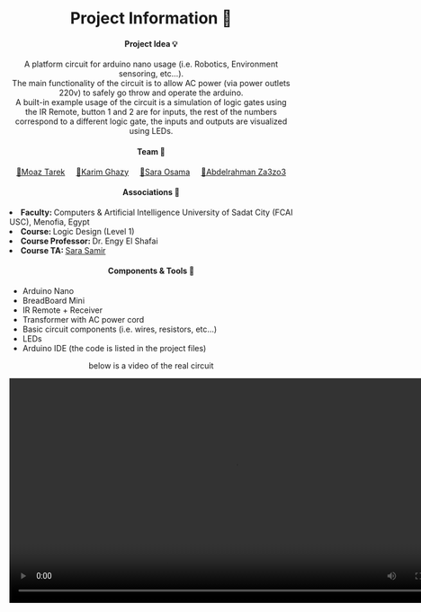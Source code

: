 <h1 align="center"> Project Information 📝 </h1>

<h4 align="center"> Project Idea 💡 </h4>

<p align="center">
    A platform circuit for arduino nano usage (i.e. Robotics, Environment sensoring, etc...). <br>
    The main functionality of the circuit is to allow AC power (via power outlets 220v) to safely go throw and operate the arduino. <br>
    A built-in example usage of the circuit is a simulation of logic gates using the IR Remote, button 1 and 2 are for inputs, the rest of the numbers correspond to a different logic gate, the inputs and outputs are visualized using LEDs. <br>
</p>

<h4 align="center">Team 👥</h4>

<p align="center">
    <a href="https://github.com/Mawziminium">🔹Moaz Tarek</a> &nbsp;&nbsp;&nbsp;
    <a href="https://github.com/Karimskee">🔹Karim Ghazy</a> &nbsp;&nbsp;&nbsp;
    <a href="https://github.com/sara96500">🔹Sara Osama</a> &nbsp;&nbsp;&nbsp;
    <a href="https://github.com/Ubb-a">🔹Abdelrahman Za3zo3</a>
</p>

<h4 align="center"> Associations 🔗 </h4>

<ui>
    <li><b> Faculty:             </b> Computers & Artificial Intelligence University of Sadat City (FCAI USC), Menofia, Egypt     <br>
    <li><b> Course:             </b> Logic Design (Level 1) <br>
    <li><b> Course Professor:   </b> Dr. Engy El Shafai     <br>
    <li><b> Course TA:          </b> <a href="https://www.linkedin.com/in/sara-samir-20265a222?lipi=urn%3Ali%3Apage%3Ad_flagship3_profile_view_base_contact_details%3BOCPVLS7GShyBjgAlMU02xQ%3D%3D"> Sara Samir </a>
</ui>


<h4 align="center"> Components & Tools 🧰 </h4>

<ul>
    <li> Arduino Nano
    <li> BreadBoard Mini
    <li> IR Remote + Receiver
    <li> Transformer with AC power cord
    <li> Basic circuit components (i.e. wires, resistors, etc...)
    <li> LEDs
    <li> Arduino IDE (the code is listed in the project files)
</ul>


<p align="center"> below is a video of the real circuit </p>
<video controls src="test vid.mp4" title="Title" width=800></video>